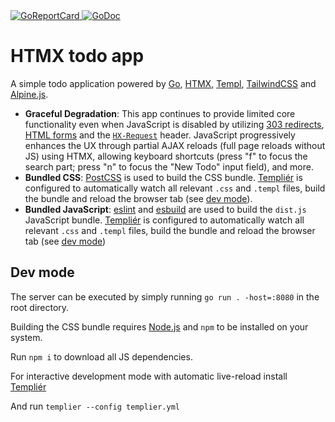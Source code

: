 <a href="https://goreportcard.com/report/github.com/romshark/htmx-demo-todoapp">
    <img src="https://goreportcard.com/badge/github.com/romshark/htmx-demo-todoapp" alt="GoReportCard">
</a>
<a href="https://pkg.go.dev/github.com/romshark/htmx-demo-todoapp">
    <img src="https://godoc.org/github.com/romshark/htmx-demo-todoapp?status.svg" alt="GoDoc">
</a>

# HTMX todo app

A simple todo application powered by [Go](https://go.dev/), [HTMX](https://htmx.org),
[Templ](https://templ.guide), [TailwindCSS](https://tailwindcss.com/) and
[Alpine.js](https://alpinejs.dev/).

- **Graceful Degradation**: This app continues to provide limited core functionality
  even when JavaScript is disabled by utilizing
  [303 redirects](https://developer.mozilla.org/en-US/docs/Web/HTTP/Status/303),
  [HTML forms](https://www.w3schools.com/html/html_forms.asp)
  and the [`HX-Request`](https://htmx.org/reference/#headers) header.
  JavaScript progressively enhances the UX through partial AJAX reloads
  (full page reloads without JS) using HTMX, allowing
  keyboard shortcuts (press "f" to focus the search part; press
  "n" to focus the "New Todo" input field), and more.
- **Bundled CSS**: [PostCSS](https://postcss.org/) is used to build the CSS bundle.
  [Templiér](https://github.com/romshark/templier) is configured to automatically watch
  all relevant `.css` and `.templ` files, build the bundle and reload the browser tab
  (see [dev mode](#dev-mode)).
- **Bundled JavaScript**: [eslint](https://eslint.org/) and
  [esbuild](https://esbuild.github.io/) are used to build the `dist.js` JavaScript bundle.
  [Templiér](https://github.com/romshark/templier) is configured to automatically watch
  all relevant `.css` and `.templ` files, build the bundle and reload the browser tab
  (see [dev mode](#dev-mode))

## Dev mode

The server can be executed by simply running `go run . -host=:8080` in the root directory.

Building the CSS bundle requires [Node.js](https://nodejs.org/) and `npm`
to be installed on your system.

Run `npm i` to download all JS dependencies.

For interactive development mode with automatic live-reload install
[Templiér](https://github.com/romshark/templier)

And run `templier --config templier.yml`
